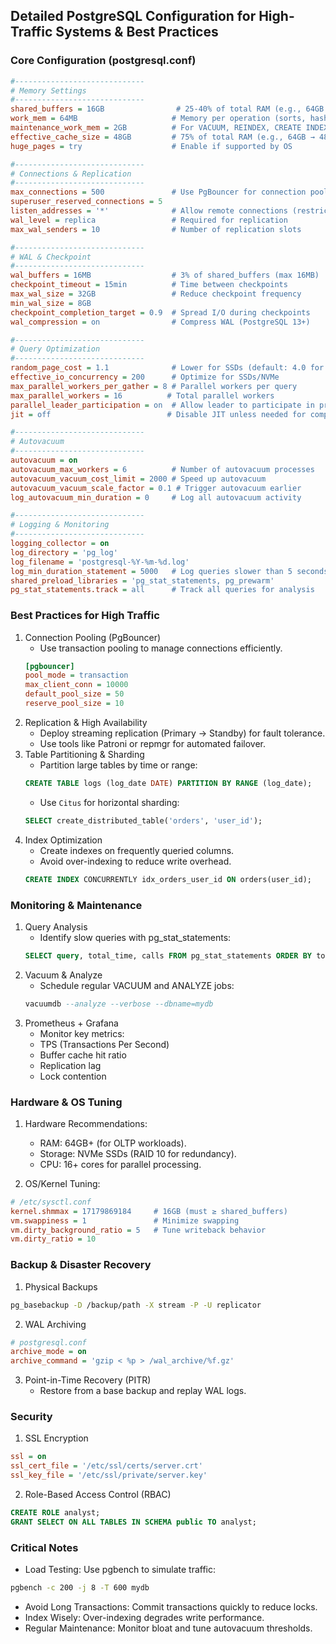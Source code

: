 ## Detailed PostgreSQL Configuration for High-Traffic Systems & Best Practices

### Core Configuration (postgresql.conf)
```ini
#-----------------------------
# Memory Settings
#-----------------------------
shared_buffers = 16GB                # 25-40% of total RAM (e.g., 64GB RAM → 16-25GB)
work_mem = 64MB                     # Memory per operation (sorts, hash joins)
maintenance_work_mem = 2GB          # For VACUUM, REINDEX, CREATE INDEX
effective_cache_size = 48GB         # 75% of total RAM (e.g., 64GB → 48GB)
huge_pages = try                    # Enable if supported by OS

#-----------------------------
# Connections & Replication
#-----------------------------
max_connections = 500               # Use PgBouncer for connection pooling
superuser_reserved_connections = 5
listen_addresses = '*'              # Allow remote connections (restrict via firewall)
wal_level = replica                 # Required for replication
max_wal_senders = 10                # Number of replication slots

#-----------------------------
# WAL & Checkpoint
#-----------------------------
wal_buffers = 16MB                  # 3% of shared_buffers (max 16MB)
checkpoint_timeout = 15min          # Time between checkpoints
max_wal_size = 32GB                 # Reduce checkpoint frequency
min_wal_size = 8GB
checkpoint_completion_target = 0.9  # Spread I/O during checkpoints
wal_compression = on                # Compress WAL (PostgreSQL 13+)

#-----------------------------
# Query Optimization
#-----------------------------
random_page_cost = 1.1              # Lower for SSDs (default: 4.0 for HDDs)
effective_io_concurrency = 200      # Optimize for SSDs/NVMe
max_parallel_workers_per_gather = 8 # Parallel workers per query
max_parallel_workers = 16          # Total parallel workers
parallel_leader_participation = on  # Allow leader to participate in processing
jit = off                          # Disable JIT unless needed for complex queries

#-----------------------------
# Autovacuum
#-----------------------------
autovacuum = on
autovacuum_max_workers = 6          # Number of autovacuum processes
autovacuum_vacuum_cost_limit = 2000 # Speed up autovacuum
autovacuum_vacuum_scale_factor = 0.1 # Trigger autovacuum earlier
log_autovacuum_min_duration = 0     # Log all autovacuum activity

#-----------------------------
# Logging & Monitoring
#-----------------------------
logging_collector = on
log_directory = 'pg_log'
log_filename = 'postgresql-%Y-%m-%d.log'
log_min_duration_statement = 5000   # Log queries slower than 5 seconds
shared_preload_libraries = 'pg_stat_statements, pg_prewarm'
pg_stat_statements.track = all      # Track all queries for analysis
```

### Best Practices for High Traffic
1. Connection Pooling (PgBouncer)
    - Use transaction pooling to manage connections efficiently.
    ```ini
    [pgbouncer]
    pool_mode = transaction
    max_client_conn = 10000
    default_pool_size = 50
    reserve_pool_size = 10
    ```
2. Replication & High Availability
    - Deploy streaming replication (Primary → Standby) for fault tolerance.
    - Use tools like Patroni or repmgr for automated failover.
3. Table Partitioning & Sharding
    - Partition large tables by time or range:
    ```sql
    CREATE TABLE logs (log_date DATE) PARTITION BY RANGE (log_date);
    ```
    - Use `Citus` for horizontal sharding:
    ```sql
    SELECT create_distributed_table('orders', 'user_id');
    ```
4. Index Optimization
    - Create indexes on frequently queried columns.
    - Avoid over-indexing to reduce write overhead.
    ```sql
    CREATE INDEX CONCURRENTLY idx_orders_user_id ON orders(user_id);
    ```
### Monitoring & Maintenance
1. Query Analysis
    - Identify slow queries with pg_stat_statements:
    ```sql
    SELECT query, total_time, calls FROM pg_stat_statements ORDER BY total_time DESC LIMIT 10;
    ```
2. Vacuum & Analyze
    - Schedule regular VACUUM and ANALYZE jobs:
    ```sql
    vacuumdb --analyze --verbose --dbname=mydb
    ```
3. Prometheus + Grafana
    - Monitor key metrics:
    - TPS (Transactions Per Second)
    - Buffer cache hit ratio
    - Replication lag
    - Lock contention
### Hardware & OS Tuning
1. Hardware Recommendations:
    - RAM: 64GB+ (for OLTP workloads).
    - Storage: NVMe SSDs (RAID 10 for redundancy).
    - CPU: 16+ cores for parallel processing.

2. OS/Kernel Tuning:
```ini
# /etc/sysctl.conf
kernel.shmmax = 17179869184     # 16GB (must ≥ shared_buffers)
vm.swappiness = 1               # Minimize swapping
vm.dirty_background_ratio = 5   # Tune writeback behavior
vm.dirty_ratio = 10
```
### Backup & Disaster Recovery
1. Physical Backups
```bash
pg_basebackup -D /backup/path -X stream -P -U replicator
```
2. WAL Archiving
```ini
# postgresql.conf
archive_mode = on
archive_command = 'gzip < %p > /wal_archive/%f.gz'
```
3. Point-in-Time Recovery (PITR)
    - Restore from a base backup and replay WAL logs.

### Security
1. SSL Encryption
```ini
ssl = on
ssl_cert_file = '/etc/ssl/certs/server.crt'
ssl_key_file = '/etc/ssl/private/server.key'
```
2. Role-Based Access Control (RBAC)
```sql
CREATE ROLE analyst;
GRANT SELECT ON ALL TABLES IN SCHEMA public TO analyst;
```

### Critical Notes
- Load Testing: Use pgbench to simulate traffic:
```bash
pgbench -c 200 -j 8 -T 600 mydb
```
- Avoid Long Transactions: Commit transactions quickly to reduce locks.
- Index Wisely: Over-indexing degrades write performance.
- Regular Maintenance: Monitor bloat and tune autovacuum thresholds.
